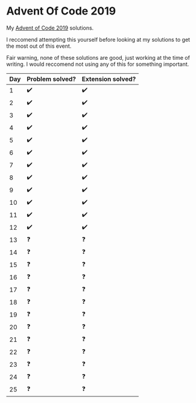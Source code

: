 # Advent Of Code 2019
My [Advent of Code 2019](https://adventofcode.com/) solutions.

I reccomend attempting this yourself before looking at my solutions to get the most out of this event.

Fair warning, none of these solutions are good, just working at the time of writing. I would reccomend not using any of this for something important. 

| Day   | Problem solved?    | Extension solved?  |
| ----- | ------------------ | ------------------ |
| 1     | :heavy_check_mark: | :heavy_check_mark: |
| 2     | :heavy_check_mark: | :heavy_check_mark: |
| 3     | :heavy_check_mark: | :heavy_check_mark: |
| 4     | :heavy_check_mark: | :heavy_check_mark: |
| 5     | :heavy_check_mark: | :heavy_check_mark: |
| 6     | :heavy_check_mark: | :heavy_check_mark: |
| 7     | :heavy_check_mark: | :heavy_check_mark: |
| 8     | :heavy_check_mark: | :heavy_check_mark: |
| 9     | :heavy_check_mark: | :heavy_check_mark: |
| 10    | :heavy_check_mark: | :heavy_check_mark: |
| 11    | :heavy_check_mark: | :heavy_check_mark: |
| 12    | :heavy_check_mark: | :heavy_check_mark: |
| 13    | :question:         |  :question:        |
| 14    | :question:         |  :question:        |
| 15    | :question:         |  :question:        |
| 16    | :question:         |  :question:        |
| 17    | :question:         |  :question:        |
| 18    | :question:         |  :question:        |
| 19    | :question:         |  :question:        |
| 20    | :question:         |  :question:        |
| 21    | :question:         |  :question:        |
| 22    | :question:         |  :question:        |
| 23    | :question:         |  :question:        |
| 24    | :question:         |  :question:        |
| 25    | :question:         |  :question:        |
